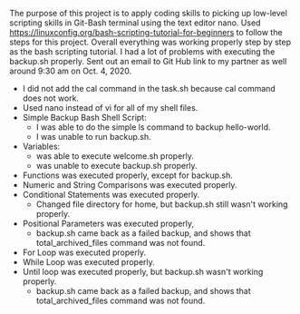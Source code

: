 The purpose of this project is to apply coding skills to picking up low-level scripting skills in Git-Bash terminal using the text editor nano.
Used https://linuxconfig.org/bash-scripting-tutorial-for-beginners to follow the steps for this project.
Overall everything was working properly step by step as the bash scripting tutorial.
I had a lot of problems with executing the backup.sh properly.
Sent out an email to Git Hub link to my partner as well around 9:30 am on Oct. 4, 2020.

- I did not add the cal command in the task.sh because cal command does not work.
- Used nano instead of vi for all of my shell files.
- Simple Backup Bash Shell Script:
	- I was able to do the simple ls command to backup hello-world.
	- I was unable to run backup.sh.
- Variables:
	- was able to execute welcome.sh properly.
	- was unable to execute backup.sh properly.
- Functions was executed properly, except for backup.sh.
- Numeric and String Comparisons was executed properly.
- Conditional Statements was executed properly.
	- Changed file directory for home, but backup.sh still wasn't working properly.
- Positional Parameters was executed properly,
	- backup.sh came back as a failed backup, and shows that total_archived_files command was not found.
- For Loop was executed properly.
- While Loop was executed properly.
- Until loop was executed properly, but backup.sh wasn't working properly.
	- backup.sh came back as a failed backup, and shows that total_archived_files command was not found.
